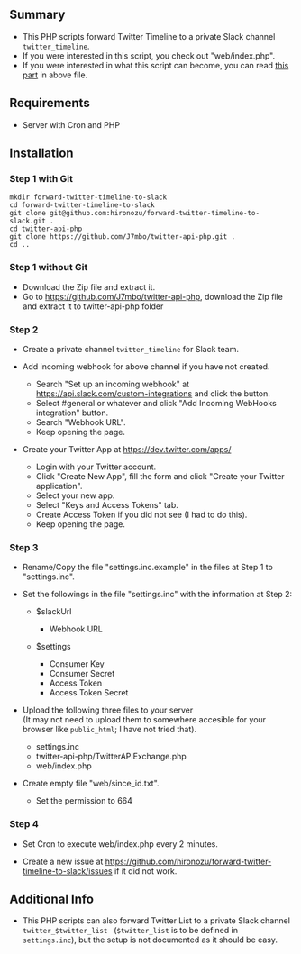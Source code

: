 ## Summary

- This PHP scripts forward Twitter Timeline to a private Slack channel `twitter_timeline`.
- If you were interested in this script, you check out "web/index.php".
- If you were interested in what this script can become, you can read [this part](https://github.com/hironozu/forward-twitter-timeline-to-slack/blob/master/web/index.php#L90) in above file.

## Requirements

- Server with Cron and PHP

## Installation

### Step 1 with Git

```shell
mkdir forward-twitter-timeline-to-slack
cd forward-twitter-timeline-to-slack
git clone git@github.com:hironozu/forward-twitter-timeline-to-slack.git .
cd twitter-api-php
git clone https://github.com/J7mbo/twitter-api-php.git .
cd ..
```

### Step 1 without Git

- Download the Zip file and extract it.
- Go to https://github.com/J7mbo/twitter-api-php, download the Zip file and extract it to twitter-api-php folder

### Step 2

- Create a private channel `twitter_timeline` for Slack team.

- Add incoming webhook for above channel if you have not created.

  + Search "Set up an incoming webhook" at https://api.slack.com/custom-integrations and click the button.
  + Select #general or whatever and click "Add Incoming WebHooks integration" button.
  + Search "Webhook URL".
  + Keep opening the page.

- Create your Twitter App at https://dev.twitter.com/apps/

  + Login with your Twitter account.
  + Click "Create New App", fill the form and click "Create your Twitter application".
  + Select your new app.
  + Select "Keys and Access Tokens" tab.
  + Create Access Token if you did not see (I had to do this).
  + Keep opening the page.

### Step 3

- Rename/Copy the file "settings.inc.example" in the files at Step 1 to "settings.inc".

- Set the followings in the file "settings.inc" with the information at Step 2:

  + $slackUrl

    * Webhook URL

  + $settings

    * Consumer Key
    * Consumer Secret
    * Access Token
    * Access Token Secret

- Upload the following three files to your server  
  (It may not need to upload them to somewhere accesible for your browser like `public_html`; I have not tried that).

  + settings.inc
  + twitter-api-php/TwitterAPIExchange.php
  + web/index.php

- Create empty file "web/since_id.txt".

  + Set the permission to 664

### Step 4

- Set Cron to execute web/index.php every 2 minutes.

- Create a new issue at https://github.com/hironozu/forward-twitter-timeline-to-slack/issues if it did not work.

## Additional Info

- This PHP scripts can also forward Twitter List to a private Slack channel `twitter_$twitter_list ` (`$twitter_list` is to be defined in `settings.inc`), but the setup is not documented as it should be easy.
